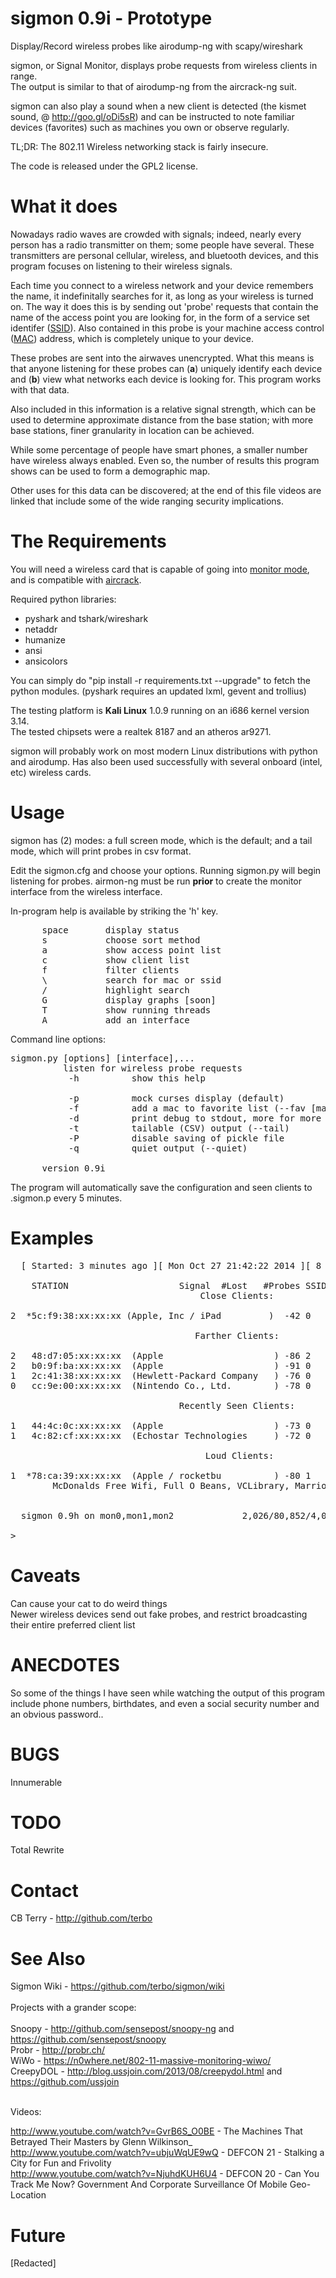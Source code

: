 sigmon 0.9i - Prototype
======

Display/Record wireless probes like airodump-ng with scapy/wireshark<br>

sigmon, or Signal Monitor, displays probe requests from wireless clients in range.<br>
The output is similar to that of airodump-ng from the aircrack-ng suit.<br>

sigmon can also play a sound when a new client is detected (the kismet sound, @ http://goo.gl/oDi5sR)
and can be instructed to note familiar devices (favorites) such as machines you own or observe regularly.<br>

TL;DR: The 802.11 Wireless networking stack is fairly insecure.

The code is released under the GPL2 license.

What it does
============

Nowadays radio waves are crowded with signals; indeed, nearly every person has a radio transmitter
on them; some people have several. These transmitters are personal cellular, wireless, and bluetooth
devices, and this program focuses on listening to their wireless signals.

Each time you connect to a wireless network and your device remembers the name, it indefinitally searches
for it, as long as your wireless is turned on. The way it does this is by sending out 'probe' requests that
contain the name of the access point you are looking for, in the form of a service set identifer (<a href=http://en.wikipedia.org/wiki/SSID)>SSID</a>).
Also contained in this probe is your machine access control (<a href=http://en.wikipedia.org/wiki/MAC_Address>MAC</a>) address, which is completely unique to your device.

These probes are sent into the airwaves unencrypted. What this means is that anyone listening for these
probes can (<b>a</b>) uniquely identify each device and (<b>b</b>) view what networks each device is looking for.
This program works with that data.

Also included in this information is a relative signal strength, which can be used to determine approximate
distance from the base station; with more base stations, finer granularity in location can be achieved.

While some percentage of people have smart phones, a smaller number have wireless always enabled.
Even so, the number of results this program shows can be used to form a demographic map.

Other uses for this data can be discovered; at the end of this file videos are linked that include some
of the wide ranging security implications.

The Requirements
============

You will need a wireless card that is capable of going into <a href=http://en.wikipedia.org/wiki/Monitor_mode>monitor mode</a>, and is compatible with <a href=http://www.aircrack-ng.org/>aircrack</a>.<br>

Required python libraries:

* pyshark and tshark/wireshark
* netaddr
* humanize
* ansi
* ansicolors

You can simply do "pip install -r requirements.txt --upgrade" to fetch the python modules.
(pyshark requires an updated lxml, gevent and trollius)

The testing platform is <b>Kali Linux</b> 1.0.9 running on an i686 kernel version 3.14.<br>
The tested chipsets were a realtek 8187 and an atheros ar9271.<br>

sigmon will probably work on most modern Linux distributions with python and airodump.
Has also been used successfully with several onboard (intel, etc) wireless cards.

Usage
=====

sigmon has (2) modes: a full screen mode, which is the default;
and a tail mode, which will print probes in csv format.

Edit the sigmon.cfg and choose your options. Running sigmon.py will begin
listening for probes. airmon-ng must be run <b>prior</b> to create the monitor
interface from the wireless interface. <br>

In-program help is available by striking the 'h' key.
<pre>
      space       display status
      s           choose sort method
      a           show access point list
      c           show client list
      f           filter clients
      \           search for mac or ssid
      /           highlight search
      G           display graphs [soon]
      T           show running threads
      A           add an interface
</pre>

Command line options:
<pre>
sigmon.py [options] [interface],...
          listen for wireless probe requests
           -h          show this help
      
           -p          mock curses display (default)
           -f          add a mac to favorite list (--fav [mac])
           -d          print debug to stdout, more for more info (--debug)
           -t          tailable (CSV) output (--tail)
           -P          disable saving of pickle file
           -q          quiet output (--quiet)
      
      version 0.9i
</pre>

The program will automatically save the configuration and seen clients to .sigmon.p every 5 minutes.

Examples
========
<pre>
  [ Started: 3 minutes ago ][ Mon Oct 27 21:42:22 2014 ][ 8 Clients ][ 8 SSIDs ][ 4 Vendors ][ sorted by vendor

	STATION						Signal	#Lost	#Probes	SSIDs
                                    Close Clients:

2  *5c:f9:38:xx:xx:xx (Apple, Inc / iPad         )	-42	0      76      [ANY]

                                   Farther Clients:

2   48:d7:05:xx:xx:xx  (Apple                     )	-86	2      98      netgear
2   b0:9f:ba:xx:xx:xx  (Apple                     )	-91	0      15      linksys
1   2c:41:38:xx:xx:xx  (Hewlett-Packard Company   )	-76	0      71      [ANY], default
0   cc:9e:00:xx:xx:xx  (Nintendo Co., Ltd.        )	-78	0      6       dlink

                                Recently Seen Clients:

1   44:4c:0c:xx:xx:xx  (Apple                     )	-73	0      12      [ANY]
1   4c:82:cf:xx:xx:xx  (Echostar Technologies     )	-72	0      1       [ANY]

                                     Loud Clients:

1  *78:ca:39:xx:xx:xx  (Apple / rocketbu          )	-80	1      174     
        McDonalds Free Wifi, Full O Beans, VCLibrary, Marriot


  sigmon 0.9h on mon0,mon1,mon2             2,026/80,852/4,072 probes/pkts/dropped                        [h]elp  [q]uit

> 
</pre>

Caveats
=======

Can cause your cat to do weird things<br> 
Newer wireless devices send out fake probes, and restrict broadcasting their entire preferred client list<br>

ANECDOTES
=========

So some of the things I have seen while watching the output of this program include phone numbers, birthdates, and even a social security number and an obvious password..<br>

BUGS
====

Innumerable

TODO
====

Total Rewrite

Contact
=======

CB Terry - http://github.com/terbo<br>

See Also
========

Sigmon Wiki - https://github.com/terbo/sigmon/wiki<br>
<br>
Projects with a grander scope:<br>
<br>
Snoopy - http://github.com/sensepost/snoopy-ng and https://github.com/sensepost/snoopy<br>
Probr - http://probr.ch/<br>
WiWo - https://n0where.net/802-11-massive-monitoring-wiwo/<br>
CreepyDOL - http://blog.ussjoin.com/2013/08/creepydol.html and https://github.com/ussjoin<br>

<br>Videos:

http://www.youtube.com/watch?v=GvrB6S_O0BE - The Machines That Betrayed Their Masters by Glenn Wilkinson_<br>
http://www.youtube.com/watch?v=ubjuWqUE9wQ - DEFCON 21 - Stalking a City for Fun and Frivolity<br>
http://www.youtube.com/watch?v=NjuhdKUH6U4 - DEFCON 20 - Can You Track Me Now? Government And Corporate Surveillance Of Mobile Geo-Location<br>

Future
======
[Redacted]
